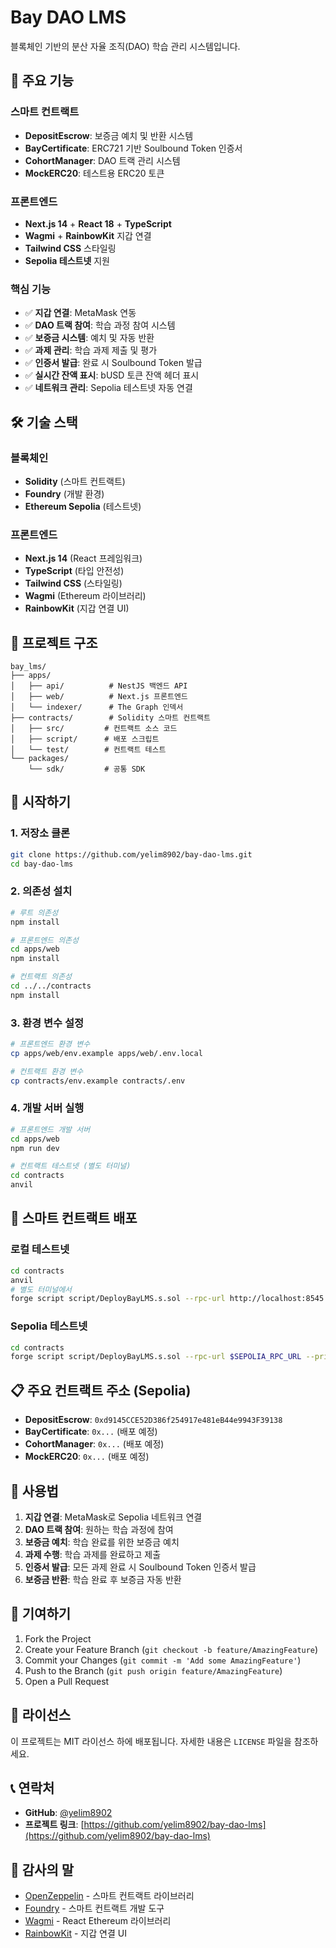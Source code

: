 # Bay DAO LMS

블록체인 기반의 분산 자율 조직(DAO) 학습 관리 시스템입니다.

## 🚀 주요 기능

### 스마트 컨트랙트
- **DepositEscrow**: 보증금 예치 및 반환 시스템
- **BayCertificate**: ERC721 기반 Soulbound Token 인증서
- **CohortManager**: DAO 트랙 관리 시스템
- **MockERC20**: 테스트용 ERC20 토큰

### 프론트엔드
- **Next.js 14** + **React 18** + **TypeScript**
- **Wagmi** + **RainbowKit** 지갑 연결
- **Tailwind CSS** 스타일링
- **Sepolia 테스트넷** 지원

### 핵심 기능
- ✅ **지갑 연결**: MetaMask 연동
- ✅ **DAO 트랙 참여**: 학습 과정 참여 시스템
- ✅ **보증금 시스템**: 예치 및 자동 반환
- ✅ **과제 관리**: 학습 과제 제출 및 평가
- ✅ **인증서 발급**: 완료 시 Soulbound Token 발급
- ✅ **실시간 잔액 표시**: bUSD 토큰 잔액 헤더 표시
- ✅ **네트워크 관리**: Sepolia 테스트넷 자동 연결

## 🛠️ 기술 스택

### 블록체인
- **Solidity** (스마트 컨트랙트)
- **Foundry** (개발 환경)
- **Ethereum Sepolia** (테스트넷)

### 프론트엔드
- **Next.js 14** (React 프레임워크)
- **TypeScript** (타입 안전성)
- **Tailwind CSS** (스타일링)
- **Wagmi** (Ethereum 라이브러리)
- **RainbowKit** (지갑 연결 UI)

## 📁 프로젝트 구조

```
bay_lms/
├── apps/
│   ├── api/          # NestJS 백엔드 API
│   ├── web/          # Next.js 프론트엔드
│   └── indexer/      # The Graph 인덱서
├── contracts/        # Solidity 스마트 컨트랙트
│   ├── src/         # 컨트랙트 소스 코드
│   ├── script/      # 배포 스크립트
│   └── test/        # 컨트랙트 테스트
└── packages/
    └── sdk/         # 공통 SDK
```

## 🚀 시작하기

### 1. 저장소 클론
```bash
git clone https://github.com/yelim8902/bay-dao-lms.git
cd bay-dao-lms
```

### 2. 의존성 설치
```bash
# 루트 의존성
npm install

# 프론트엔드 의존성
cd apps/web
npm install

# 컨트랙트 의존성
cd ../../contracts
npm install
```

### 3. 환경 변수 설정
```bash
# 프론트엔드 환경 변수
cp apps/web/env.example apps/web/.env.local

# 컨트랙트 환경 변수
cp contracts/env.example contracts/.env
```

### 4. 개발 서버 실행
```bash
# 프론트엔드 개발 서버
cd apps/web
npm run dev

# 컨트랙트 테스트넷 (별도 터미널)
cd contracts
anvil
```

## 🔧 스마트 컨트랙트 배포

### 로컬 테스트넷
```bash
cd contracts
anvil
# 별도 터미널에서
forge script script/DeployBayLMS.s.sol --rpc-url http://localhost:8545 --private-key 0xac0974bec39a17e36ba4a6b4d238ff944bacb478cbed5efcae784d7bf4f2ff80 --broadcast
```

### Sepolia 테스트넷
```bash
cd contracts
forge script script/DeployBayLMS.s.sol --rpc-url $SEPOLIA_RPC_URL --private-key $PRIVATE_KEY --broadcast --verify
```

## 📋 주요 컨트랙트 주소 (Sepolia)

- **DepositEscrow**: `0xd9145CCE52D386f254917e481eB44e9943F39138`
- **BayCertificate**: `0x...` (배포 예정)
- **CohortManager**: `0x...` (배포 예정)
- **MockERC20**: `0x...` (배포 예정)

## 🎯 사용법

1. **지갑 연결**: MetaMask로 Sepolia 네트워크 연결
2. **DAO 트랙 참여**: 원하는 학습 과정에 참여
3. **보증금 예치**: 학습 완료를 위한 보증금 예치
4. **과제 수행**: 학습 과제를 완료하고 제출
5. **인증서 발급**: 모든 과제 완료 시 Soulbound Token 인증서 발급
6. **보증금 반환**: 학습 완료 후 보증금 자동 반환

## 🤝 기여하기

1. Fork the Project
2. Create your Feature Branch (`git checkout -b feature/AmazingFeature`)
3. Commit your Changes (`git commit -m 'Add some AmazingFeature'`)
4. Push to the Branch (`git push origin feature/AmazingFeature`)
5. Open a Pull Request

## 📄 라이선스

이 프로젝트는 MIT 라이선스 하에 배포됩니다. 자세한 내용은 `LICENSE` 파일을 참조하세요.

## 📞 연락처

- **GitHub**: [@yelim8902](https://github.com/yelim8902)
- **프로젝트 링크**: [https://github.com/yelim8902/bay-dao-lms](https://github.com/yelim8902/bay-dao-lms)

## 🙏 감사의 말

- [OpenZeppelin](https://openzeppelin.com/) - 스마트 컨트랙트 라이브러리
- [Foundry](https://book.getfoundry.sh/) - 스마트 컨트랙트 개발 도구
- [Wagmi](https://wagmi.sh/) - React Ethereum 라이브러리
- [RainbowKit](https://www.rainbowkit.com/) - 지갑 연결 UI